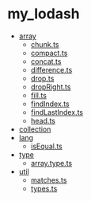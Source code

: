 # my_lodash

<!--filetoc-start-->
- [array](https://github.com/chenfan0/my_lodash/tree/main/lib/array)
  - [chunk.ts](https://github.com/chenfan0/my_lodash/tree/main/lib/array/chunk.ts)
  - [compact.ts](https://github.com/chenfan0/my_lodash/tree/main/lib/array/compact.ts)
  - [concat.ts](https://github.com/chenfan0/my_lodash/tree/main/lib/array/concat.ts)
  - [difference.ts](https://github.com/chenfan0/my_lodash/tree/main/lib/array/difference.ts)
  - [drop.ts](https://github.com/chenfan0/my_lodash/tree/main/lib/array/drop.ts)
  - [dropRight.ts](https://github.com/chenfan0/my_lodash/tree/main/lib/array/dropRight.ts)
  - [fill.ts](https://github.com/chenfan0/my_lodash/tree/main/lib/array/fill.ts)
  - [findIndex.ts](https://github.com/chenfan0/my_lodash/tree/main/lib/array/findIndex.ts)
  - [findLastIndex.ts](https://github.com/chenfan0/my_lodash/tree/main/lib/array/findLastIndex.ts)
  - [head.ts](https://github.com/chenfan0/my_lodash/tree/main/lib/array/head.ts)
- [collection](https://github.com/chenfan0/my_lodash/tree/main/lib/collection)
- [lang](https://github.com/chenfan0/my_lodash/tree/main/lib/lang)
  - [isEqual.ts](https://github.com/chenfan0/my_lodash/tree/main/lib/lang/isEqual.ts)
- [type](https://github.com/chenfan0/my_lodash/tree/main/lib/type)
  - [array.type.ts](https://github.com/chenfan0/my_lodash/tree/main/lib/type/array.type.ts)
- [util](https://github.com/chenfan0/my_lodash/tree/main/lib/util)
  - [matches.ts](https://github.com/chenfan0/my_lodash/tree/main/lib/util/matches.ts)
  - [types.ts](https://github.com/chenfan0/my_lodash/tree/main/lib/util/types.ts)
<!--filetoc-end-->
